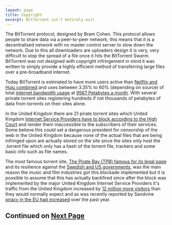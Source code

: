 ```yaml
---
layout: page
title: Copyright
excerpt: BitTorrent isn't entirely evil
---
```


The BitTorrent protocol, designed by Bram Cohen. This protocol allows people to share data via a peer-to-peer network; this means that it is a decentralised network with no master control server to slow down the network. Due to this all downloaders are uploaders design it is very, very difficult to stop the spread of a file once it hits the BitTorrent Swarm. BitTorrent was not designed with copyright infringement in mind it was written to simply provide a highly efficient method of transferring large files over a pre-broadband internet. 

Today BitTorrent is estimated to have more users active than [Netflix and Hulu combined](http://www.fastcompany.com/1714001/bittorrent-has-more-users-netflix-and-hulu-combined-and-doubled) and uses between 3.35% to 60% (depending on source) of total [internet bandwidth usage](http://researchcenter.paloaltonetworks.com/app-usage-risk-report-visualization/#) at [9567 Petabytes a month](http://www.netnames.com/Sizing_the_piracy_universe). With several private torrent sites registering hundreds if not thousands of petabytes of data from torrents on their sites alone.

In the United Kingdom there are 21 pirate torrent sites which United Kingdom [Internet Service Providers have to block according to the High Court](http://www.bbc.co.uk/news/technology-24726078) and render them inaccessible to the subscribers of their services. Some believe this could set a dangerous president for censorship of the web in the United Kingdom because none of the actual files that are being infringed upon are actually stored on the site since the sites only host the .torrent file which only has a hash of the torrent file, trackers and some basic info such as file names.

The most famous torrent site, [The Pirate Bay (TPB) famous for its legal page](http://pirateproxy.se/legal) and its resilience against the [Swedish and US governments](http://torrentfreak.com/the-piratebay-is-down-raided-by-the-swedish-police/), was the main reason the music and film industries got this blockade implemented but it is possible to assume that this has actually backfired since after the block was implemented by the major United Kingdom Internet Service Providers it's traffic from the United Kingdom increased by [12 million more visitors](http://www.tomshardware.com/news/The-Pirate-Bay-Traffic-Increase-UK-ISP-Block-Visitors-Increase,15528.html) than they would normally expect and as was recently reported by Sandvine [piracy in the EU had increased](https://www.sandvine.com/trends/global-internet-phenomena/) over the past year. 

## Continued on [Next Page]({{site.baseurl}}/copyright-2.html)
